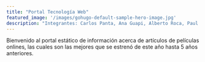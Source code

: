 ```yaml
---
title: "Portal Tecnología Web"
featured_image: '/images/gohugo-default-sample-hero-image.jpg'
description: "Integrantes: Carlos Panta, Ana Guapi, Alberto Roca, Paul Campos, Andrés Macancela, Luis Lope Molina MSIGXXI"
---
```

Bienvenido al portal estático de información acerca de artículos de películas onlines, las cuales son las mejores que se estrenó de este año hasta 5 años anteriores.
